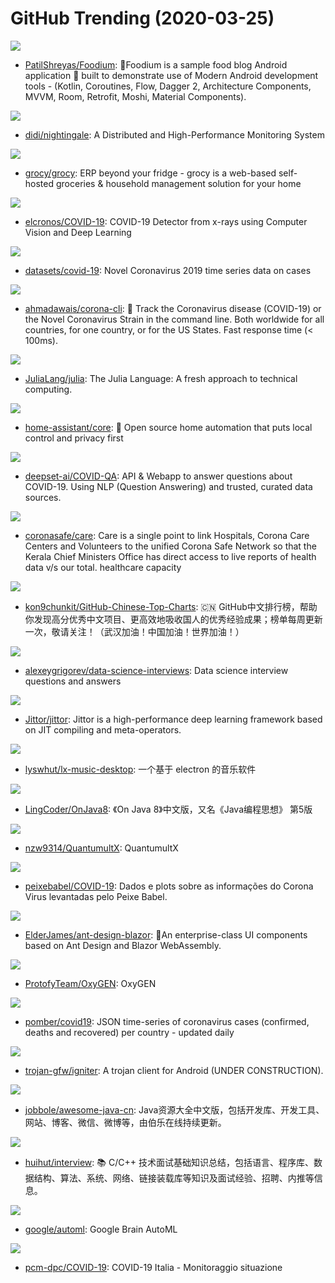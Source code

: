 # GitHub Trending (2020-03-25)

![](https://img.shields.io/badge/Kotlin-New%20162-green?style=flat-square&logo=appveyor)
- [PatilShreyas/Foodium](https://github.com/PatilShreyas/Foodium): 🍲Foodium is a sample food blog Android application 📱 built to demonstrate use of Modern Android development tools - (Kotlin, Coroutines, Flow, Dagger 2, Architecture Components, MVVM, Room, Retrofit, Moshi, Material Components).

![](https://img.shields.io/badge/Go-New%20184-green?style=flat-square&logo=appveyor)
- [didi/nightingale](https://github.com/didi/nightingale): A Distributed and High-Performance Monitoring System

![](https://img.shields.io/badge/JavaScript-New%20205-green?style=flat-square&logo=appveyor)
- [grocy/grocy](https://github.com/grocy/grocy): ERP beyond your fridge - grocy is a web-based self-hosted groceries & household management solution for your home

![](https://img.shields.io/badge/JavaScript-New%2079-green?style=flat-square&logo=appveyor)
- [elcronos/COVID-19](https://github.com/elcronos/COVID-19): COVID-19 Detector from x-rays using Computer Vision and Deep Learning

![](https://img.shields.io/badge/Python-New%2075-green?style=flat-square&logo=appveyor)
- [datasets/covid-19](https://github.com/datasets/covid-19): Novel Coronavirus 2019 time series data on cases

![](https://img.shields.io/badge/JavaScript-New%20145-green?style=flat-square&logo=appveyor)
- [ahmadawais/corona-cli](https://github.com/ahmadawais/corona-cli): 🦠 Track the Coronavirus disease (COVID-19) or the Novel Coronavirus Strain in the command line. Both worldwide for all countries, for one country, or for the US States. Fast response time (< 100ms).

![](https://img.shields.io/badge/Julia-New%2044-green?style=flat-square&logo=appveyor)
- [JuliaLang/julia](https://github.com/JuliaLang/julia): The Julia Language: A fresh approach to technical computing.

![](https://img.shields.io/badge/Python-New%2049-green?style=flat-square&logo=appveyor)
- [home-assistant/core](https://github.com/home-assistant/core): 🏡 Open source home automation that puts local control and privacy first

![](https://img.shields.io/badge/Jupyter%20Notebook-New%2033-green?style=flat-square&logo=appveyor)
- [deepset-ai/COVID-QA](https://github.com/deepset-ai/COVID-QA): API & Webapp to answer questions about COVID-19. Using NLP (Question Answering) and trusted, curated data sources.

![](https://img.shields.io/badge/Python-New%2027-green?style=flat-square&logo=appveyor)
- [coronasafe/care](https://github.com/coronasafe/care): Care is a single point to link Hospitals, Corona Care Centers and Volunteers to the unified Corona Safe Network so that the Kerala Chief Ministers Office has direct access to live reports of health data v/s our total. healthcare capacity

![](https://img.shields.io/badge/Python-New%20233-green?style=flat-square&logo=appveyor)
- [kon9chunkit/GitHub-Chinese-Top-Charts](https://github.com/kon9chunkit/GitHub-Chinese-Top-Charts): 🇨🇳 GitHub中文排行榜，帮助你发现高分优秀中文项目、更高效地吸收国人的优秀经验成果；榜单每周更新一次，敬请关注！（武汉加油！中国加油！世界加油！）

![](https://img.shields.io/badge/none-New%2053-green?style=flat-square&logo=appveyor)
- [alexeygrigorev/data-science-interviews](https://github.com/alexeygrigorev/data-science-interviews): Data science interview questions and answers

![](https://img.shields.io/badge/C%2B%2B-New%20101-green?style=flat-square&logo=appveyor)
- [Jittor/jittor](https://github.com/Jittor/jittor): Jittor is a high-performance deep learning framework based on JIT compiling and meta-operators.

![](https://img.shields.io/badge/JavaScript-New%20108-green?style=flat-square&logo=appveyor)
- [lyswhut/lx-music-desktop](https://github.com/lyswhut/lx-music-desktop): 一个基于 electron 的音乐软件

![](https://img.shields.io/badge/none-New%2093-green?style=flat-square&logo=appveyor)
- [LingCoder/OnJava8](https://github.com/LingCoder/OnJava8): 《On Java 8》中文版，又名《Java编程思想》 第5版

![](https://img.shields.io/badge/none-New%2017-green?style=flat-square&logo=appveyor)
- [nzw9314/QuantumultX](https://github.com/nzw9314/QuantumultX): QuantumultX

![](https://img.shields.io/badge/Jupyter%20Notebook-New%2018-green?style=flat-square&logo=appveyor)
- [peixebabel/COVID-19](https://github.com/peixebabel/COVID-19): Dados e plots sobre as informações do Corona Virus levantadas pelo Peixe Babel.

![](https://img.shields.io/badge/CSS-New%2047-green?style=flat-square&logo=appveyor)
- [ElderJames/ant-design-blazor](https://github.com/ElderJames/ant-design-blazor): 🌈An enterprise-class UI components based on Ant Design and Blazor WebAssembly.

![](https://img.shields.io/badge/MATLAB-New%2016-green?style=flat-square&logo=appveyor)
- [ProtofyTeam/OxyGEN](https://github.com/ProtofyTeam/OxyGEN): OxyGEN

![](https://img.shields.io/badge/JavaScript-New%2050-green?style=flat-square&logo=appveyor)
- [pomber/covid19](https://github.com/pomber/covid19): JSON time-series of coronavirus cases (confirmed, deaths and recovered) per country - updated daily

![](https://img.shields.io/badge/Java-New%2035-green?style=flat-square&logo=appveyor)
- [trojan-gfw/igniter](https://github.com/trojan-gfw/igniter): A trojan client for Android (UNDER CONSTRUCTION).

![](https://img.shields.io/badge/none-New%2063-green?style=flat-square&logo=appveyor)
- [jobbole/awesome-java-cn](https://github.com/jobbole/awesome-java-cn): Java资源大全中文版，包括开发库、开发工具、网站、博客、微信、微博等，由伯乐在线持续更新。

![](https://img.shields.io/badge/C%2B%2B-New%2083-green?style=flat-square&logo=appveyor)
- [huihut/interview](https://github.com/huihut/interview): 📚 C/C++ 技术面试基础知识总结，包括语言、程序库、数据结构、算法、系统、网络、链接装载库等知识及面试经验、招聘、内推等信息。

![](https://img.shields.io/badge/Jupyter%20Notebook-New%20140-green?style=flat-square&logo=appveyor)
- [google/automl](https://github.com/google/automl): Google Brain AutoML

![](https://img.shields.io/badge/none-New%2066-green?style=flat-square&logo=appveyor)
- [pcm-dpc/COVID-19](https://github.com/pcm-dpc/COVID-19): COVID-19 Italia - Monitoraggio situazione

